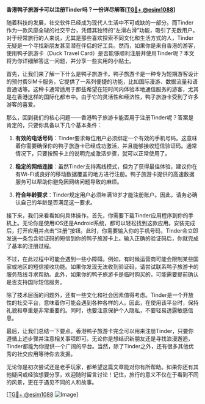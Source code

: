 **香港鸭子旅游卡可以注册Tinder吗？一份详尽解答[[TG💪+ @esim1088](https://t.me/s/esim1088)]**

随着科技的发展，社交软件已经成为现代人生活中不可或缺的一部分。而Tinder作为一款风靡全球的社交平台，凭借其独特的“左滑右滑”功能，吸引了无数用户。对于经常旅行的人来说，尤其是那些喜欢探索不同文化和生活方式的人，Tinder无疑是一个寻找新朋友甚至潜在伴侣的好工具。然而，如果你是来自香港的游客，使用鸭子旅游卡（Duck Travel Card）是否能够顺利注册并使用Tinder呢？本文将为你详细解答这一问题，并分享一些实用的小贴士。

首先，让我们来了解一下什么是鸭子旅游卡。鸭子旅游卡是一种专为短期游客设计的预付费SIM卡服务，它提供了一系列便捷的功能，比如国际漫游、数据流量和语音通话等。这种卡通常适用于那些希望在短时间内体验本地通信服务的游客，尤其是在香港这样的国际化都市中。由于它的灵活性和经济性，鸭子旅游卡受到了许多游客的喜爱。

那么，回到我们的核心问题——香港鸭子旅游卡能否用于注册Tinder呢？答案是肯定的，只要你具备以下几个基本条件：

1. **有效的电话号码**：Tinder要求每位用户必须绑定一个有效的手机号码。这意味着你需要确保你的鸭子旅游卡已经成功激活，并且能够接收短信验证码。通常情况下，只要按照卡上的说明完成激活步骤，就可以正常使用了。

2. **稳定的网络连接**：虽然Tinder支持离线模式，但为了获得最佳体验，建议你在有Wi-Fi或良好的移动数据覆盖的地方进行注册。鸭子旅游卡提供的高速数据服务可以帮助你避免因网络问题导致的麻烦。

3. **符合年龄要求**：Tinder规定用户必须年满18岁才能注册账户。因此，请务必确认自己的年龄是否满足这一要求。

接下来，我们来看看如何具体操作。首先，你需要下载Tinder应用程序到你的手机上。无论你是使用iOS还是Android系统，都可以轻松找到这款应用。安装完成后，打开应用并点击“注册”按钮。此时，你需要输入你的手机号码，Tinder会立即发送一条包含验证码的短信到你的鸭子旅游卡上。输入正确的验证码后，你就完成了基本的注册过程。

不过，在此过程中可能会遇到一些小障碍。例如，有时候运营商可能会限制某些国家或地区的短信接收功能。如果你发现无法收到验证码，请尝试联系鸭子旅游卡的服务热线寻求帮助。此外，如果你的鸭子旅游卡是临时购买的，可能需要提前确认是否支持国际短信服务。

除了技术层面的问题外，还有一些文化和社会因素值得考虑。Tinder是一个开放性的社交平台，意味着你可能会遇到各种各样的人。因此，在使用该平台时，保持礼貌和尊重是非常重要的。同时，也要注意保护个人隐私，不要轻易透露敏感信息。

最后，让我们总结一下要点。香港鸭子旅游卡完全可以用来注册Tinder，只要你遵循上述步骤并注意相关事项即可。无论你是想结识新朋友还是寻找浪漫邂逅，Tinder都能为你提供一个广阔的平台。当然，除了Tinder之外，还有很多其他优秀的社交应用等待你去发掘。

无论你是初次尝试还是老手玩家，都希望这篇文章能对你有所帮助。如果你还有其他疑问或经验想要分享，欢迎随时留言讨论！记住，旅行的意义不仅在于看到不同的风景，更在于遇见不同的人和故事。

[[TG💪+ @esim1088](https://t.me/s/esim1088) ![Image](https://i.postimg.cc/4NQfJmqS/Snipaste-2025-05-13-00-14-12.png)]